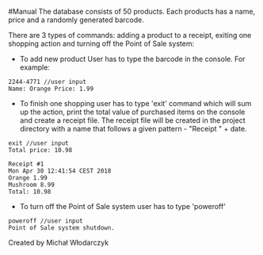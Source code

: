 #Manual
The database consists of 50 products. Each products has a name, price and a randomly generated barcode.

There are 3 types of commands: adding a product to a receipt, exiting one shopping action and turning off the Point of Sale system:

 - To add new product User has to type the barcode in the console. For example:
```
2244-4771 //user input
Name: Orange Price: 1.99 
```
 - To finish one shopping user has to type 'exit' command which will sum up the action, print the total value of purchased items on the console and create a receipt file. The receipt file will be created in the project directory with a name that follows a given pattern - "Receipt " + date.
```
exit //user input
Total price: 10.98 
```  
```  
Receipt #1
Mon Apr 30 12:41:54 CEST 2018
Orange 1.99
Mushroom 8.99
Total: 10.98
```  

 - To turn off the Point of Sale system user has to type 'poweroff'
```  
poweroff //user input
Point of Sale system shutdown.
```  



Created by Michał Włodarczyk
